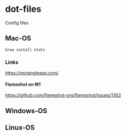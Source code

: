 # dot-files
Config files


## Mac-OS
```shell
brew install stats
```
### Links
https://rectangleapp.com/
#### Flameshot on M1
https://github.com/flameshot-org/flameshot/issues/1302


## Windows-OS

## Linux-OS
